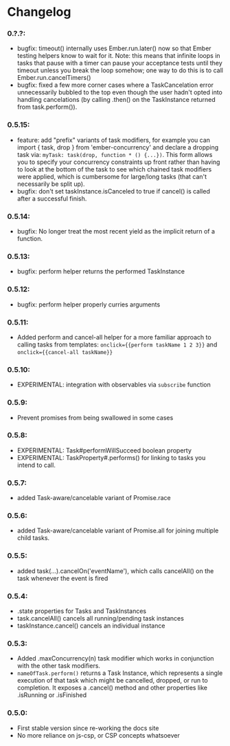# Changelog
### 0.?.?:
 - bugfix: timeout() internally uses Ember.run.later() now so that
   Ember testing helpers know to wait for it. Note: this means that
   infinite loops in tasks that pause with a timer can pause
   your acceptance tests until they timeout unless you break
   the loop somehow; one way to do this is to call Ember.run.cancelTimers()
 - bugfix: fixed a few more corner cases where a TaskCancelation error
   unnecessarily bubbled to the top even though the user hadn't opted
   into handling cancelations (by calling .then() on the TaskInstance returned
   from task.perform()).

### 0.5.15:
 - feature: add "prefix" variants of task modifiers, for example
   you can import { task, drop } from 'ember-concurrency' and
   declare a dropping task via: `myTask: task(drop, function * () {...})`.
   This form allows you to specify your concurrency constraints up
   front rather than having to look at the bottom of the task to see which
   chained task modifiers were applied, which is cumbersome
   for large/long tasks (that can't necessarily be split up).
 - bugfix: don't set taskInstance.isCanceled to true if cancel()
   is called after a successful finish.

### 0.5.14:
 - bugfix: No longer treat the most recent yield as the implicit
   return of a function.

### 0.5.13:
 - bugfix: perform helper returns the performed TaskInstance

### 0.5.12:
 - bugfix: perform helper properly curries arguments

### 0.5.11:
 - Added perform and cancel-all helper for a more familiar
   approach to calling tasks from templates:
   `onclick={{perform taskName 1 2 3}}` and
   `onclick={{cancel-all taskName}}`

### 0.5.10:
 - EXPERIMENTAL: integration with observables via `subscribe` function

### 0.5.9:
 - Prevent promises from being swallowed in some cases

### 0.5.8:
 - EXPERIMENTAL: Task#performWillSucceed boolean property
 - EXPERIMENTAL: TaskProperty#.performs() for linking
   to tasks you intend to call.

### 0.5.7:
 - added Task-aware/cancelable variant of Promise.race

### 0.5.6:
 - added Task-aware/cancelable variant of Promise.all for joining multiple
   child tasks.

### 0.5.5:
 - added task(...).cancelOn('eventName'), which calls cancelAll()
   on the task whenever the event is fired

### 0.5.4:
 - .state properties for Tasks and TaskInstances
 - task.cancelAll() cancels all running/pending task instances
 - taskInstance.cancel() cancels an individual instance

### 0.5.3:
 - Added .maxConcurrency(n) task modifier which works in
   conjunction with the other task modifiers.
 - `nameOfTask.perform()` returns a Task Instance, which represents
   a single execution of that task which might be cancelled, dropped,
   or run to completion. It exposes a .cancel() method and other
   properties like .isRunning or .isFinished

### 0.5.0:
 - First stable version since re-working the docs site
 - No more reliance on js-csp, or CSP concepts whatsoever

